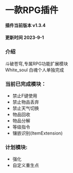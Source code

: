 # 一款RPG插件
#### 插件当前版本 v1.3.4
#### 更新时间 2023-9-1
### 介绍
  斗破苍穹,专属RPG功能扩展模块\
  White_soul 白魂个人单独完成
### 当前已完成模块：
  - 禁止F键使用
  - 禁止物品丢弃
  - 禁止天气切换
  - 物品回收
  - 物品分解
  - 等级指令
  - 镶嵌识别(ItemExtension)
### 计划模块:
 - 强化
 - 自定义重生点
